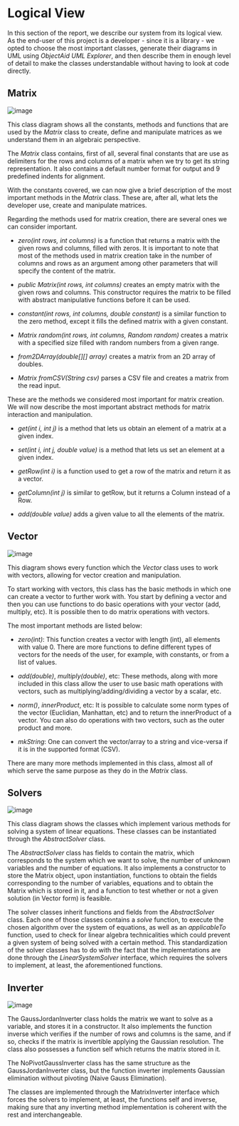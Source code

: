 # Logical View

In this section of the report, we describe our system from its logical view. As the end-user of this project is a developer - since it is a library - we opted to choose the most important classes, generate their diagrams in UML using *ObjectAid UML Explorer*, and then describe them in enough level of detail to make the classes understandable without having to look at code directly.

## Matrix

![image](uml/class_diagrams/matrix.png)

This class diagram shows all the constants, methods and functions that are used by the *Matrix* class to create, define and manipulate matrices as we understand them in an algebraic perspective.

The *Matrix* class contains, first of all, several final constants that are use as delimiters for the rows and columns of a matrix when we try to get its string representation. It also contains a default number format for output and 9 predefined indents for alignment.

With the constants covered, we can now give a brief description of the most important methods in the *Matrix* class. These are, after all, what lets the developer use, create and manipulate matrices.

Regarding the methods used for matrix creation, there are several ones we can consider important.

* *zero(int rows, int columns)* is a function that returns a matrix with the given rows and columns, filled with zeros. It is important to note that most of the methods used in matrix creation take in the number of columns and rows as an argument among other parameters that will specify the content of the matrix.

* *public Matrix(int rows, int columns)* creates an empty matrix with the given rows and columns. This constructor requires the matrix to be filled with abstract manipulative functions before it can be used.

* *constant(int rows, int columns, double constant)* is a similar function to the zero method, except it fills the defined matrix with a given constant.

* *Matrix random(int rows, int columns, Random random)* creates a matrix with a specified size filled with random numbers from a given range.

* *from2DArray(double[][] array)* creates a matrix from an 2D array of doubles.

* *Matrix fromCSV(String csv)* parses a CSV file and creates a matrix from the read input.

These are the methods we considered most important for matrix creation. We will now describe the most important abstract methods for matrix interaction and manipulation.

* *get(int i, int j)* is a method that lets us obtain an element of a matrix at a given index.

* *set(int i, int j, double value)* is a method that lets us set an element at a given index.

* *getRow(int i)* is a function used to get a row of the matrix and return it as a vector.

* *getColumn(int j)* is similar to getRow, but it returns a Column instead of a Row.

* *add(double value)* adds a given value to all the elements of the matrix.

## Vector

![image](uml/class_diagrams/vector.png)

This diagram shows every function which the *Vector* class uses to work with vectors, allowing for vector creation and manipulation.

To start working with vectors, this class has the basic methods in which one can create a vector to further work with. You start by defining a vector and then you can use functions to do basic operations with your vector (add, multiply, etc). It is possible then to do matrix operations with vectors.

The most important methods are listed below:

* *zero(int)*: This function creates a vector with length (int), all elements with value 0. There are more functions to define different types of vectors for the needs of the user, for example, with constants, or from a list of values.

* *add(double)*, *multiply(double)*, etc:  These methods, along with more included in this class allow the user to use basic math
operations with vectors, such as multiplying/adding/dividing a vector by a scalar, etc.

* *norm()*, *innerProduct*, etc: It is possible to calculate some norm types of the vector (Euclidian, Manhattan, etc) and to return the innerProduct of a vector. You can also do operations with two vectors, such as the outer product and more.

* *mkString*: One can convert the vector/array to a string and vice-versa if it is in the supported format (CSV).

There are many more methods implemented in this class, almost all of which serve the same purpose as they do in the *Matrix* class.

## Solvers

![image](uml/class_diagrams/solvers.png)

This class diagram shows the classes which implement various methods for solving a system of linear equations. These classes can be instantiated through the *AbstractSolver* class. 

The *AbstractSolver* class has fields to contain the matrix, which corresponds to the system which we want to solve, the number of unknown variables and the number of equations. It also implements a constructor to store the Matrix object, upon instantiation, functions to obtain the fields corresponding to the number of variables, equations and to obtain the Matrix which is stored in it, and a function to test whether or not a given solution (in Vector form) is feasible. 

The solver classes inherit functions and fields from the *AbstractSolver* class. Each one of those classes contains a *solve* function, to execute the chosen algorithm over the system of equations, as well as an *applicableTo* function, used to check for linear algebra technicalities which could prevent a given system of being solved with a certain method. This standardization of the solver classes has to do with the fact that the implementations are done through the *LinearSystemSolver* interface, which requires the solvers to implement, at least, the aforementioned functions.

## Inverter

![image](uml/class_diagrams/inversion.png)

The GaussJordanInverter class holds the matrix we want to solve as a variable, and stores it in a constructor. It also implements the function inverse which verifies if the number of rows and columns is the same, and if so, checks if the matrix is invertible applying the Gaussian resolution. The class also possesses a function self which returns the matrix stored in it.

The NoPivotGaussInverter class has the same structure as the GaussJordanInverter class, but the function inverter implements Gaussian elimination without pivoting (Naive Gauss Elimination).

The classes are implemented through the MatrixInverter interface which forces the solvers to implement, at least, the functions self and inverse, making sure that any inverting method implementation is coherent with the rest and interchangeable.